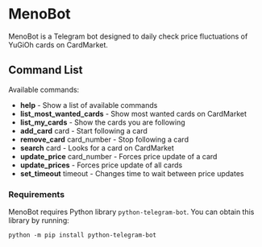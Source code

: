 # MenoBot
MenoBot is a Telegram bot designed to daily check price fluctuations of YuGiOh cards on CardMarket.

## Command List
Available commands:
 * **help** - Show a list of available commands
 * **list_most_wanted_cards** - Show most wanted cards on CardMarket
 * **list_my_cards** - Show the cards you are following
 * **add_card** card - Start following a card
 * **remove_card** card_number - Stop following a card
 * **search** card - Looks for a card on CardMarket
 * **update_price** card_number - Forces price update of a card
 * **update_prices** - Forces price update of all cards
 * **set_timeout** timeout - Changes time to wait between price updates

### Requirements
MenoBot requires Python library `python-telegram-bot`. You can obtain this library by running:
```
python -m pip install python-telegram-bot
```
